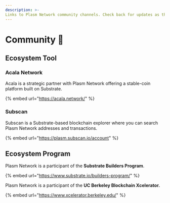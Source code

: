 ```yaml
---
description: >-
Links to Plasm Network community channels. Check back for updates as the Plasm Network community is continually growing.
---
```


# Community 🎨

## Ecosystem Tool

### Acala Network

Acala is a strategic partner with Plasm Network offering a stable-coin platform built on Substrate.

{% embed url="https://acala.network/" %}

### Subscan

Subscan is a Substrate-based blockchain explorer where you can search Plasm Network addresses and transactions.

{% embed url="https://plasm.subscan.io/account" %}

## Ecosystem Program

Plasm Network is a participant of the **Substrate Builders Program**.

{% embed url="https://www.substrate.io/builders-program/" %}

Plasm Network is a participant of the **UC Berkeley Blockchain Xcelerator.**

{% embed url="https://www.xcelerator.berkeley.edu/" %}



